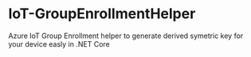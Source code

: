 # IoT-GroupEnrollmentHelper
Azure IoT Group Enrollment helper to generate derived symetric key for your device easly in .NET Core
